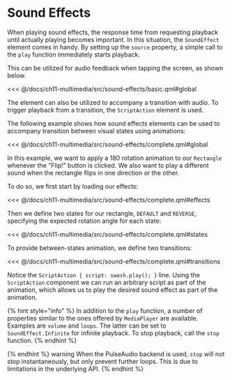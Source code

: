 # Sound Effects

When playing sound effects, the response time from requesting playback until actually playing becomes important. In this situation, the `SoundEffect` element comes in handy. By setting up the `source` property, a simple call to the `play` function immediately starts playback.

This can be utilized for audio feedback when tapping the screen, as shown below.

<<< @/docs/ch11-multimedia/src/sound-effects/basic.qml#global

The element can also be utilized to accompany a transition with audio. To trigger playback from a transition, the `ScriptAction` element is used.

The following example shows how sound effects elements can be used to accompany transition between visual states using animations:

<<< @/docs/ch11-multimedia/src/sound-effects/complete.qml#global

In this example, we want to apply a 180 rotation animation to our `Rectangle` whenever the "Flip!" button is clicked. We also want to play a different sound when the rectangle flips in one direction or the other.

To do so, we first start by loading our effects: 

<<< @/docs/ch11-multimedia/src/sound-effects/complete.qml#effects

Then we define two states for our rectangle, `DEFAULT` and `REVERSE`, specifying the expected rotation angle for each state: 

<<< @/docs/ch11-multimedia/src/sound-effects/complete.qml#states

To provide between-states animation, we define two transitions:

<<< @/docs/ch11-multimedia/src/sound-effects/complete.qml#transitions

Notice the `ScriptAction { script: swosh.play(); }` line. Using the `ScriptAction` component we can run an arbitrary script as part of the animation, which allows us to play the desired sound effect as part of the animation.

{% hint style="info" %}
In addition to the `play` function, a number of properties similar to the ones offered by `MediaPlayer` are available. Examples are `volume` and `loops`. The latter can be set to `SoundEffect.Infinite` for infinite playback. To stop playback, call the `stop` function.
{% endhint %}

{% endhint %} warning
When the PulseAudio backend is used, `stop` will not stop instantaneously, but only prevent further loops. This is due to limitations in the underlying API.
{% endhint %}

